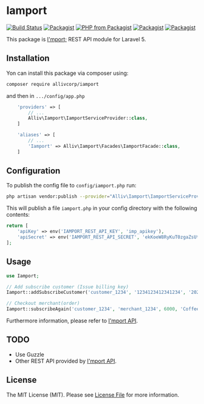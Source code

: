 # Iamport

[![Build Status](https://travis-ci.org/allivcorp/Iamport.svg?branch=master)](https://travis-ci.org/allivcorp/Iamport)
[![Packagist](https://img.shields.io/packagist/v/allivcorp/iamport.svg)](https://packagist.org/packages/allivcorp/iamport)
[![PHP from Packagist](https://img.shields.io/packagist/php-v/allivcorp/iamport.svg)](https://packagist.org/packages/allivcorp/iamport)
[![Packagist](https://img.shields.io/packagist/dt/allivcorp/iamport.svg)](https://packagist.org/packages/allivcorp/iamport)
[![Packagist](https://img.shields.io/packagist/l/allivcorp/iamport.svg)](https://packagist.org/packages/allivcorp/iamport)

This package is [I'mport;](http://iamport.kr) REST API module for Laravel 5.

## Installation

Yon can install this package via composer using:

```bash
composer require allivcorp/iamport
```

and then in `.../config/app.php`

```php
    'providers' => [
        // ...
        Alliv\Iamport\IamportServiceProvider::class,
    ]
```

```php
    'aliases' => [
        // ...
        'Iamport' => Alliv\Iamport\Facades\IamportFacade::class,
    ]
```

## Configuration

To publish the config file to `config/iamport.php` run:

```bash
php artisan vendor:publish --provider="Alliv\Iamport\IamportServiceProvider"
```

This will publish a file `iamport.php` in your config directory with the following contents:
```php
return [
    'apiKey' => env('IAMPORT_REST_API_KEY', 'imp_apikey'),
    'apiSecret' => env('IAMPORT_REST_API_SECRET', 'ekKoeW8RyKuT0zgaZsUtXXTLQ4AhPFW3ZGseDA6bkA5lamv9OqDMnxyeB9wqOsuO9W3Mx9YSJ4dTqJ3f')
];
```

## Usage

```php
use Iamport;

// Add subscribe customer (Issue billing key)
Iamport::addSubscribeCustomer('customer_1234', '1234123412341234', '2020-10', '920327', '00');

// Checkout merchant(order)
Iamport::subscribeAgain('customer_1234', 'merchant_1234', 6000, 'Coffee');
```

Furthermore information, please refer to [I'mport API](https://api.iamport.kr/).

## TODO

- Use Guzzle
- Other REST API provided by [I'mport API](https://api.iamport.kr/).

## License

The MIT License (MIT). Please see [License File](LICENSE.md) for more information.
